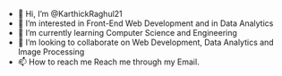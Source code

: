 - 👋 Hi, I’m @KarthickRaghul21
- 👀 I’m interested in Front-End Web Development and in Data Analytics
- 🌱 I’m currently learning Computer Science and Engineering
- 💞️ I’m looking to collaborate on Web Development, Data Analytics and Image Processing
- 📫 How to reach me Reach me through my Email.

<!---
KarthickRaghul21/KarthickRaghul21 is a ✨ special ✨ repository because its `README.md` (this file) appears on your GitHub profile.
You can click the Preview link to take a look at your changes.
--->
